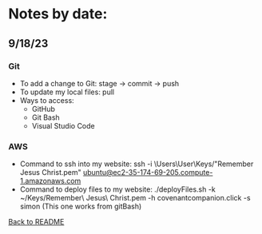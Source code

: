 # Notes by date:
## 9/18/23
### Git
* To add a change to Git: stage -> commit -> push
* To update my local files: pull
* Ways to access:
  * GitHub
  * Git Bash
  * Visual Studio Code
### AWS
* Command to ssh into my website: ssh -i \Users\User\Keys/"Remember Jesus Christ.pem" ubuntu@ec2-35-174-69-205.compute-1.amazonaws.com
* Command to deploy files to my website: ./deployFiles.sh -k ~/Keys/Remember\ Jesus\ Christ.pem -h covenantcompanion.click -s simon (This one works from gitBash)


[Back to README](README.md) 
